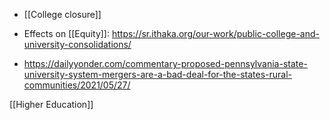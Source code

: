   - [[College closure]]

  - Effects on [[Equity]]:
    https://sr.ithaka.org/our-work/public-college-and-university-consolidations/

  - https://dailyyonder.com/commentary-proposed-pennsylvania-state-university-system-mergers-are-a-bad-deal-for-the-states-rural-communities/2021/05/27/

[[Higher Education]]
